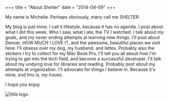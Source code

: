 +++
title = "About Shelter"
date = "2014-04-09"
+++

My name is Michelle. Perhaps obviously, many call me SHELTER.

My blog is just mine. I call it lifestyle, because it has no agenda. I post about what I did this week.
Who I saw, what I ate, the TV I watched. I talk about my goals, and my never ending attempts at learning new things.
I'll post about Denver, HOW MUCH I LOVE IT, and the awesome, beautiful places we visit here. I'll obsess over my dog, my husband, and lattes. Probably also the stickers I try to collect for my Mac Book Pro. I'll tell you all about how I'm trying to get into the tech field, and
become a successful developer. I'll talk about my undying love for libraries and reading. Probably post about my attempts at organization. I'll advocate for things I believe in. Because it's mine, and this is, *my house*.

I hope you enjoy. 

![title logo](/images/Title.png)

<!--  In the future, use this area to link to work done/projects
It makes use of a variety of open source projects including:

* [Cobra](https://github.com/spf13/cobra)
* [Viper](https://github.com/spf13/viper)
* [J Walter Weatherman](https://github.com/spf13/jWalterWeatherman)
* [Cast](https://github.com/spf13/cast)

## More

Some fun facts about [Hugo](http://gohugo.io/):

* Built in [Go](http://golang.org/)
* Loosely inspired by [Jekyll](http://jekyllrb.com/)
* Primarily developed by [spf13](http://spf13.com/) on the train while commuting to and from Manhattan.
* Coded in [Vim](http://vim.org) using [spf13-vim](http://vim.spf13.com/)

Have questions or suggestions? Feel free to [open an issue on GitHub](https://github.com/spf13/hugo/issues/new) or [ask me on Twitter](https://twitter.com/spf13).

Thanks for reading! -->
